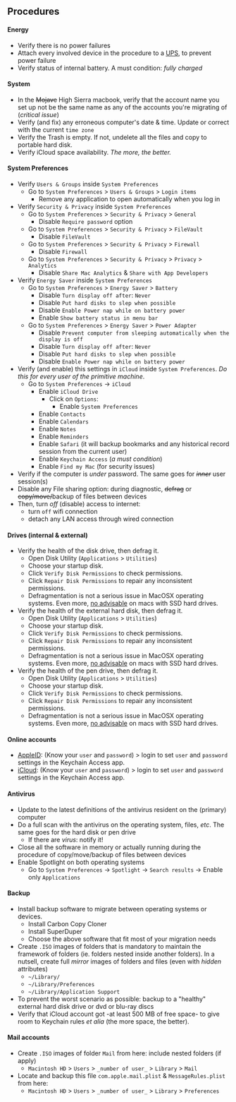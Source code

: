 ## Procedures

#### Energy
* Verify there is no power failures
* Attach every involved device in the procedure to a [UPS](https://en.wikipedia.org/wiki/Uninterruptible_power_supply), to prevent power failure
* Verify status of internal battery. A must condition: _fully charged_

#### System
* In the ~~Mojave~~ High Sierra macbook, verify that the account name you set up not be the same name as any of the accounts you're migrating of (_critical issue_)
* Verify (and fix) any erroneous computer's date & time. Update or correct with the current `time zone`
* Verify the Trash is empty. If not, undelete all the files and copy to portable hard disk.
* Verify iCloud space availability. _The more, the better._


#### System Preferences
* Verify `Users & Groups` inside `System Preferences`
    - Go to `System Preferences` > `Users & Groups` > `Login items`
        - Remove any application to open automatically when you log in
* Verify `Security & Privacy` inside `System Preferences`
    - Go to `System Preferences` > `Security & Privacy` > `General`
        - Disable `Require password` option
    - Go to `System Preferences` > `Security & Privacy` > `FileVault`
        - Disable `FileVault`
    - Go to `System Preferences` > `Security & Privacy` > `Firewall`
        - Disable `Firewall`
    - Go to `System Preferences` > `Security & Privacy` > `Privacy` > `Analytics`
        - Disable `Share Mac Analytics` & `Share with App Developers`
* Verify `Energy Saver` inside `System Preferences`
    - Go to `System Preferences` > `Energy Saver` > `Battery`
        - Disable `Turn display off after`: `Never`
        - Disable `Put hard disks to slep when possible`
        - Disable `Enable Power nap while on battery power`
        - Enable `Show battery status in menu bar`
    - Go to `System Preferences` > `Energy Saver` > `Power Adapter`
        - Disable `Prevent computer from sleeping automatically when the display is off`
        - Disable `Turn display off after`: `Never`
        - Disable `Put hard disks to slep when possible`
        - Disable `Enable Power nap while on battery power`
* Verify (and enable) this settings in `iCloud` inside `System Preferences`. *Do this for every user of the primitive machine*.
    - Go to `System Preferences` -> `iCloud` 
        - Enable `iCloud Drive`
            * Click on `Options`: 
                - Enable `System Preferences`
        - Enable `Contacts`
        - Enable `Calendars`
        - Enable `Notes`
        - Enable `Reminders`
        - Enable `Safari` (it will backup bookmarks and any historical record session from the current user)
        - Enable `Keychain Access` (*a must condition*)
        - Enable `Find my Mac` (for security issues)
* Verify if the computer is _under_ password. The same goes for ~~_inner_~~ user session(s)
* Disable any File sharing option: during diagnostic, ~~defrag~~ or ~~copy/move/~~backup of files between devices
* Then, turn _off_ (disable) access to internet: 
     - turn `off` wifi connection 
     - detach any LAN access through wired connection

#### Drives (internal & external)
* Verify the health of the disk drive, then defrag it. 
    - Open Disk Utility (`Applications` > `Utilities`)
    - Choose your startup disk.
    - Click `Verify Disk Permissions` to check permissions.
    - Click `Repair Disk Permissions` to repair any inconsistent permissions.
    - Defragmentation is not a serious issue in MacOSX operating systems. Even more, [no advisable](https://macpaw.com/how-to/how-to-defrag-mac) on macs with SSD hard drives.  
* Verify the health of the external hard disk, then defrag it.
    - Open Disk Utility (`Applications` > `Utilities`)
    - Choose your startup disk.
    - Click `Verify Disk Permissions` to check permissions.
    - Click `Repair Disk Permissions` to repair any inconsistent permissions.
    - Defragmentation is not a serious issue in MacOSX operating systems. Even more, [no advisable](https://macpaw.com/how-to/how-to-defrag-mac) on macs with SSD hard drives.
* Verify the health of the pen drive, then defrag it. 
    - Open Disk Utility (`Applications` > `Utilities`)
    - Choose your startup disk.
    - Click `Verify Disk Permissions` to check permissions.
    - Click `Repair Disk Permissions` to repair any inconsistent permissions.
    - Defragmentation is not a serious issue in MacOSX operating systems. Even more, [no advisable](https://macpaw.com/how-to/how-to-defrag-mac) on macs with SSD hard drives.

#### Online accounts 
* [AppleID](https://appleid.apple.com/): (Know your `user` and `password`) > login to set `user` and `password` settings in the Keychain Access app.
* [iCloud](https://www.icloud.com/): (Know your `user` and `password`) > login to set `user` and `password` settings in the Keychain Access app.

#### Antivirus
* Update to the latest definitions of the antivirus resident on the (primary) computer
* Do a full scan with the antivirus on the operating system, files, _etc_. The same goes for the hard disk or pen drive
    - If there are _virus_: notify it!
* Close all the software in memory or actually running during the procedure of copy/move/backup of files between devices
* Enable Spotlight on both operating systems
    - Go to `System Preferences` -> `Spotlight` -> `Search results` -> Enable only `Applications`

#### Backup
* Install backup software to migrate between operating systems or devices.
    - Install Carbon Copy Cloner
    - Install SuperDuper
    - Choose the above software that fit most of your migration needs
* Create `.ISO` images of folders that is mandatory to maintain the framework of folders (ie. folders nested inside another folders). In a nutsell, create full _mirror_ images of folders and files (even with _hidden_ attributes)
    - `~/Library/`
    - `~/Library/Preferences`
    - `~/Library/Application Support`
* To prevent the worst scenario as possible: backup to a "healthy" external hard disk drive or dvd or blu-ray discs
* Verify that iCloud account got -at least 500 MB of free space- to give room to Keychain rules _et alia_ (the more space, the better).

#### Mail accounts
* Create `.ISO` images of folder `Mail` from here: include nested folders (if apply)
    - `Macintosh HD` > `Users` > `_number of user_` > `Library` > `Mail`
* Locate and backup this file `com.apple.mail.plist` & `MessageRules.plist` from here:
    - `Macintosh HD` > `Users` > `_number of user_` > `Library` > `Preferences`

